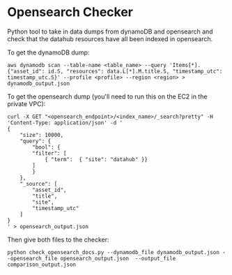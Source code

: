 # Opensearch Checker

Python tool to take in data dumps from dynamoDB and opensearch and check that the datahub resources have all been indexed in opensearch.

To get the dynamoDB dump:

    aws dynamodb scan --table-name <table_name> --query 'Items[*].{"asset_id": id.S, "resources": data.L[*].M.title.S, "timestamp_utc": timestamp_utc.S}' --profile <profile> --region <region> > dynamodb_output.json

To get the opensearch dump (you'll need to run this on the EC2 in the private VPC):

    curl -X GET "<opensearch_endpoint>/<index_name>/_search?pretty" -H 'Content-Type: application/json' -d '
    {
        "size": 10000,
        "query": { 
            "bool": {
            "filter": [ 
                { "term":  { "site": "datahub" }}
            ]
            }
        },
        "_source": [
            "asset_id",
            "title",
            "site",
            "timestamp_utc"
        ]
    }
    ' > opensearch_output.json

Then give both files to the checker:

    python check_opensearch_docs.py --dynamodb_file dynamodb_output.json --opensearch_file opensearch_output.json  --output_file comparison_output.json

